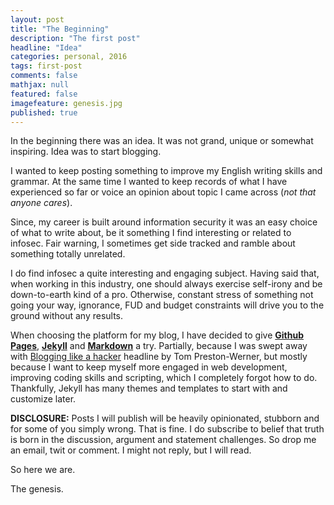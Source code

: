 ```yaml
---
layout: post
title: "The Beginning"
description: "The first post"
headline: "Idea"
categories: personal, 2016
tags: first-post
comments: false
mathjax: null
featured: false
imagefeature: genesis.jpg
published: true
---
```

In the beginning there was an idea. It was not grand, unique or somewhat inspiring. Idea was to start blogging. 

I wanted to keep posting something to improve my English writing skills and grammar. At the same time I wanted to keep records of what I have experienced so far or voice an opinion about topic I came across (_not that anyone cares_). 

Since, my career is built around information security it was an easy choice of what to write about, be it something I find interesting or related to infosec. Fair warning, I sometimes get side tracked and ramble about something totally unrelated. 

I do find infosec a quite interesting and engaging subject. Having said that, when working in this industry, one should always exercise self-irony and be down-to-earth kind of a pro. Otherwise, constant stress of something not going your way, ignorance, FUD and budget constraints will drive you to the ground without any results.

When choosing the platform for my blog, I have decided to give  **[Github Pages]( https://pages.github.com/)**, **[Jekyll](https://jekyllrb.com)** and **[Markdown](http://daringfireball.net/projects/markdown/)** a try. Partially, because I was swept away with [Blogging like a hacker](http://tom.preston-werner.com/2008/11/17/blogging-like-a-hacker.html) headline by Tom Preston-Werner, but mostly because I want to keep myself more engaged in web development, improving coding skills and scripting, which I completely forgot how to do.  Thankfully, Jekyll has many themes and templates to start with and customize later.

**DISCLOSURE:** Posts I will publish will be heavily opinionated, stubborn and for some of you simply wrong. That is fine. I do subscribe to belief that truth is born in the discussion, argument and statement challenges. So drop me an email, twit or comment. I might not reply, but I will read. 

So here we are. 

The genesis. 

